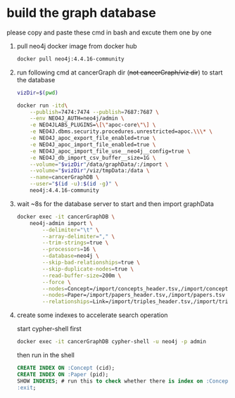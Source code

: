 # build the graph database

please copy and paste these cmd in bash and excute them one by one

1. pull neo4j docker image from docker hub
    ```bash
    docker pull neo4j:4.4.16-community
    ```
2. run following cmd at cancerGraph dir (~~not cancerGraph/viz dir~~) to start the database
    ```bash 
    vizDir=$(pwd)

    docker run -itd\
        --publish=7474:7474 --publish=7687:7687 \
        --env NEO4J_AUTH=neo4j/admin \
        -e NEO4JLABS_PLUGINS=\[\"apoc-core\"\] \
        -e NEO4J.dbms.security.procedures.unrestricted=apoc.\\\* \
        -e NEO4J_apoc_export_file_enabled=true \
        -e NEO4J_apoc_import_file_enabled=true \
        -e NEO4J_apoc_import_file_use__neo4j__config=true \
        -e NEO4J_db_import_csv_buffer__size=1G \
        --volume="$vizDir"/data/graphData/:/import \
        --volume="$vizDir"/viz/tmpData:/data \
        --name=cancerGraphDB \
        --user="$(id -u):$(id -g)" \
        neo4j:4.4.16-community
    ```

3. wait ~8s for the database server to start and then import graphData
    ```bash
    docker exec -it cancerGraphDB \
        neo4j-admin import \
            --delimiter="\t" \
            --array-delimiter="," \
            --trim-strings=true \
            --processors=16 \
            --database=neo4j \
            --skip-bad-relationships=true \
            --skip-duplicate-nodes=true \
            --read-buffer-size=200m \
            --force \
            --nodes=Concept=/import/concepts_header.tsv,/import/concepts.tsv \
            --nodes=Paper=/import/papers_header.tsv,/import/papers.tsv \
            --relationships=Link=/import/triples_header.tsv,/import/triples_no_duplicate.tsv 
    ```

4. create some indexes to accelerate search operation
    
    start cypher-shell first
    ```bash
    docker exec -it cancerGraphDB cypher-shell -u neo4j -p admin
    ```
    then run in the shell
    ```sql
    CREATE INDEX ON :Concept (cid);
    CREATE INDEX ON :Paper (pid);
    SHOW INDEXES; # run this to check whether there is index on :Concept(cid) and :Paper(pid)
    :exit;
    ```